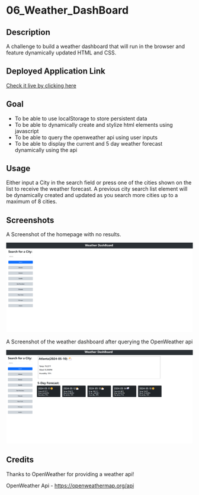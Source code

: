# 06_Weather_DashBoard

## Description

A challenge to build a weather dashboard that will run in the browser and feature dynamically updated HTML and CSS.

## Deployed Application Link

[Check it live by clicking here](https://renzsupnet.github.io/06_Weather_DashBoard/)

## Goal

- To be able to use localStorage to store persistent data 
- To be able to dynamically create and stylize html elements using javascript
- To be able to query the openweather api using user inputs
- To be able to display the current and 5 day weather forecast dynamically using the api

## Usage

Either input a City in the search field or press one of the cities shown on the list to receive the weather forecast. A previous city search list element
will be dynamically created and updated as you search more cities up to a maximum of 8 cities.

## Screenshots

A Screenshot of the homepage with no results.

![A screenshot of the homepage with no results](assets/images/home.png)

A Screenshot of the weather dashboard after querying the OpenWeather api

![A screenshot of the resulting weather dashboard](assets/images/results.png)

## Credits

Thanks to OpenWeather for providing a weather api!

OpenWeather Api - https://openweathermap.org/api



